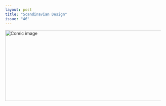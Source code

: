 ```yaml
---
layout: post
title: "Scandinavian Design"
issue: "46"
---
```

<img src="{{ site.url }}/comics/46.png" title="MYSTERY SOLVING SOFTWARE LOADING" alt="Comic image" width="780px" height="230px"/>

